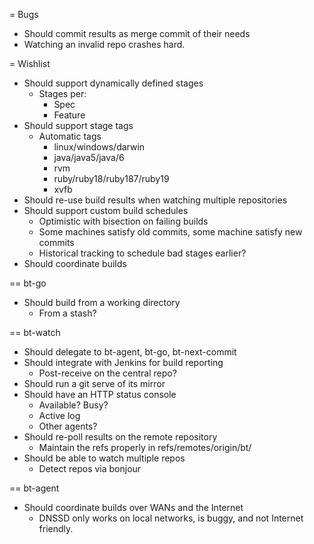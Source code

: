 = Bugs

* Should commit results as merge commit of their needs
* Watching an invalid repo crashes hard.

= Wishlist

* Should support dynamically defined stages
  * Stages per:
    * Spec
    * Feature
* Should support stage tags
  * Automatic tags
    * linux/windows/darwin
    * java/java5/java/6
    * rvm
    * ruby/ruby18/ruby187/ruby19
    * xvfb
* Should re-use build results when watching multiple repositories
* Should support custom build schedules
  * Optimistic with bisection on failing builds
  * Some machines satisfy old commits, some machine satisfy new commits
  * Historical tracking to schedule bad stages earlier?
* Should coordinate builds 


== bt-go

* Should build from a working directory
  * From a stash?

== bt-watch

* Should delegate to bt-agent, bt-go, bt-next-commit
* Should integrate with Jenkins for build reporting
  * Post-receive on the central repo?
* Should run a git serve of its mirror
* Should have an HTTP status console
  * Available? Busy?
  * Active log
  * Other agents?
* Should re-poll results on the remote repository
  * Maintain the refs properly in refs/remotes/origin/bt/
* Should be able to watch multiple repos
  * Detect repos via bonjour


== bt-agent

* Should coordinate builds over WANs and the Internet
  * DNSSD only works on local networks, is buggy, and not Internet friendly.

